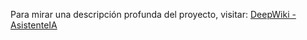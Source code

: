 Para mirar una descripción profunda del proyecto, visitar: [DeepWiki - AsistenteIA](https://deepwiki.com/jesshdzz/asistenteIA/1-overview)
